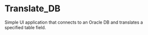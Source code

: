 # Translate_DB
Simple UI application that connects to an Oracle DB and translates a specified table field.
